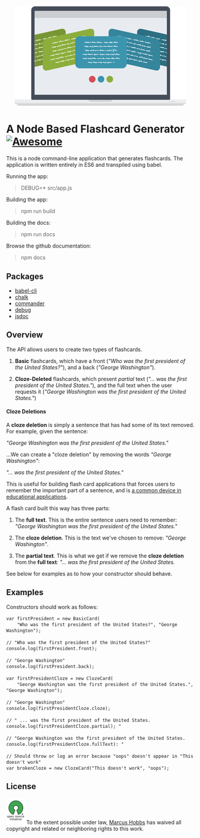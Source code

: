 <h1 align="center">
    <img src="assets/images/flashcard.png"  alt="a super duper stylized flashcard">
</h1>

# A Node Based Flashcard Generator [![Awesome](https://cdn.rawgit.com/sindresorhus/awesome/d7305f38d29fed78fa85652e3a63e154dd8e8829/media/badge.svg)](https://github.com/sindresorhus/awesome)

This is a node command-line application that generates flashcards. The application is written entirely in ES6 and transpiled using babel.

Running the app:
> DEBUG=* src/app.js

Building the app:
> npm run build

Building the docs:
> npm run docs

Browse the github documentation:
> npm docs

## Packages
- [babel-cli](https://www.npmjs.com/package/babel-cli)
- [chalk](https://www.npmjs.com/package/chalk)
- [commander](https://www.npmjs.com/package/commander)
- [debug](https://www.npmjs.com/package/debug)
- [jsdoc](https://www.npmjs.com/package/jsdoc)

## Overview

The API allows users to create two types of flashcards.

1. **Basic** flashcards, which have a front (_"Who was the first president of the United States?"_), and a back (_"George Washington"_).

2. **Cloze-Deleted** flashcards, which present _partial_ text (_"... was the first president of the United States."_), and the full text when the user requests it (_"George Washington was the first president of the United States."_)

#### Cloze Deletions

A **cloze deletion** is simply a sentence that has had some of its text removed. For example, given the sentence:

_"George Washington was the first president of the United States."_

...We can create a "cloze deletion" by removing the words _"George Washington"_:

_"... was the first president of the United States."_

This is useful for building flash card applications that forces users to remember the important part of a sentence, and is [a common device in educational applications](https://en.wikipedia.org/wiki/Cloze_test).

A flash card built this way has three parts:

1. The **full text**. This is the entire sentence users need to remember:  _"George Washington was the first president of the United States."_

2. The **cloze deletion**. This is the text we've chosen to remove: _"George Washington"_.

3. The **partial text**. This is what we get if we remove the **cloze deletion** from the **full text**: _"... was the first president of the United States._

See below for examples as to how your constructor should behave.

## Examples

Constructors should work as follows:

```
var firstPresident = new BasicCard(
    "Who was the first president of the United States?", "George Washington");

// "Who was the first president of the United States?"
console.log(firstPresident.front); 

// "George Washington"
console.log(firstPresident.back); 

var firstPresidentCloze = new ClozeCard(
    "George Washington was the first president of the United States.", "George Washington");

// "George Washington"
console.log(firstPresidentCloze.cloze); 

// " ... was the first president of the United States.
console.log(firstPresidentCloze.partial); "

// "George Washington was the first president of the United States.
console.log(firstPresidentCloze.fullText): "

// Should throw or log an error because "oops" doesn't appear in "This doesn't work"
var brokenCloze = new ClozeCard("This doesn't work", "oops");
```

## License

[![CC0](assets/images/opensrc.png)](https://opensource.org/licenses/MIT)
To the extent possible under law, [Marcus Hobbs](https://github.com/dhobbs81) has waived all copyright and related or neighboring rights to this work.
